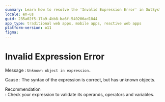 ```yaml
---
summary: Learn how to resolve the 'Invalid Expression Error' in OutSystems 11 (O11) by validating operands, operators, and variables.
locale: en-us
guid: 235a02f5-17a9-4bb8-ba6f-540206ad1844
app_type: traditional web apps, mobile apps, reactive web apps
platform-version: o11
figma:
---
```


# Invalid Expression Error

Message
:   `Unknown object in expression.`

Cause
:   The syntax of the expression is correct, but has unknown objects.

Recommendation  
:   Check your expression to validate its operands, operators and variables.
